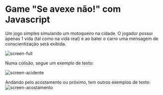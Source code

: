 # Game "Se avexe não!" com Javascript
Um jogo simples simulando um motoqueiro na cidade.
O jogador possui apenas 1 vida (tal como na vida real) e ao bater o carro uma mensagem de conscientização será exibida.

![screen-full](https://user-images.githubusercontent.com/87248601/204381198-e41044d4-178b-43aa-ad19-2ff026eaa2b0.jpeg)

Numa colisão, segue um exemplo de texto:

![screen-acidente](https://user-images.githubusercontent.com/87248601/204381469-459958d8-db35-4aca-9f70-a107560dd8b6.jpeg)


Andando pelo acostamento ou próximo, tem outros exemplos de texto:
![screen-acostamento](https://user-images.githubusercontent.com/87248601/204381529-50d5d0dc-2900-48e8-9486-2dc1db1fcd84.jpeg)
